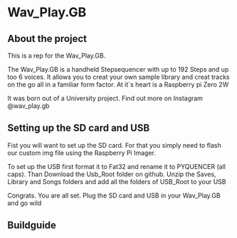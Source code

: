# Wav_Play.GB



## About the project

This is a rep for the Wav_Play.GB.

The Wav_Play.GB is a handheld Stepsequencer with up to 192 Steps and up too 6 voices.
It allows you to creat your own sample library and creat tracks on the go all in a familiar form factor.
At it´s heart is a Raspberry pi Zero 2W

It was born out of a University project.
Find out more on Instagram @wav_play.gb



## Setting up the SD card and USB

Fist you will want to set up the SD card. For that you simply need to flash our custom img file using 
the Raspberry Pi Imager.

To set up the USB first format it to Fat32 and rename it to PYQUENCER (all caps).
Than Download the Usb_Root folder on github.
Unzip the Saves, Library and Songs folders and add all the folders of USB_Root to your USB

Congrats. You are all set. Plug the SD card and USB in your Wav_Play.GB and go wild



## Buildguide

